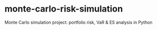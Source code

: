 # monte-carlo-risk-simulation
Monte Carlo simulation project: portfolio risk, VaR &amp; ES analysis in Python
